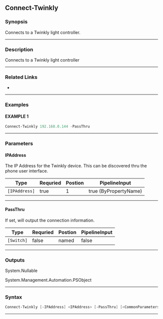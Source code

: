 
Connect-Twinkly
---------------
### Synopsis
Connects to a Twinkly light controller.

---
### Description

Connects to a Twinkly light controller

---
### Related Links
* [](Get-Twinkly.md)
---
### Examples
#### EXAMPLE 1
```PowerShell
Connect-Twinkly 192.168.0.144 -PassThru
```

---
### Parameters
#### **IPAddress**

The IP Address for the Twinkly device.  This can be discovered thru the phone user interface.



|Type             |Requried|Postion|PipelineInput        |
|-----------------|--------|-------|---------------------|
|```[IPAddress]```|true    |1      |true (ByPropertyName)|
---
#### **PassThru**

If set, will output the connection information.



|Type          |Requried|Postion|PipelineInput|
|--------------|--------|-------|-------------|
|```[Switch]```|false   |named  |false        |
---
### Outputs
System.Nullable


System.Management.Automation.PSObject


---
### Syntax
```PowerShell
Connect-Twinkly [-IPAddress] <IPAddress> [-PassThru] [<CommonParameters>]
```
---


